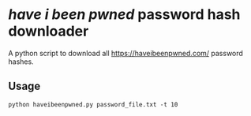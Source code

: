 # *have i been pwned* password hash downloader
A python script to download all https://haveibeenpwned.com/ password hashes.

## Usage
```
python haveibeenpwned.py password_file.txt -t 10
```

